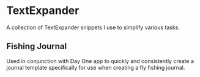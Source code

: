 TextExpander
============

A collection of TextExpander snippets I use to simplify various tasks.  

## Fishing Journal
Used in conjunction with Day One app to quickly and consistently create a journal template specifically for use when creating a fly fishing journal.